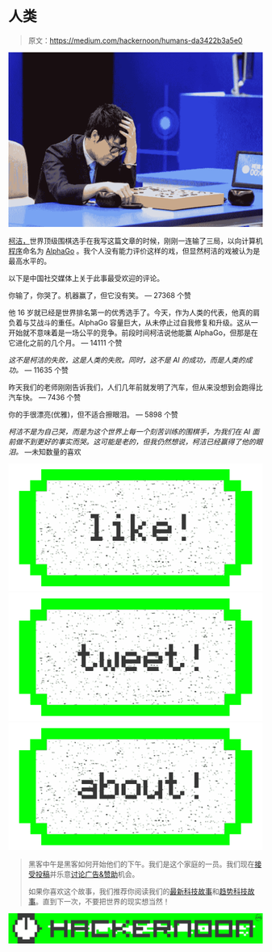 # 人类

> 原文：<https://medium.com/hackernoon/humans-da3422b3a5e0>

![](img/abbaba1a45b50c8c78c5f6ec394d5767.png)

[柯洁，](https://en.wikipedia.org/wiki/Ke_Jie)世界顶级围棋选手在我写这篇文章的时候，刚刚一连输了三局，以向计算机[程序](https://hackernoon.com/tagged/program)命名为 [AlphaGo](https://hackernoon.com/tagged/alphago) 。我个人没有能力评价这样的戏，但显然柯洁的戏被认为是最高水平的。

以下是中国社交媒体上关于此事最受欢迎的评论。

你输了，你哭了。机器赢了，但它没有笑。 — 27368 个赞

他 16 岁就已经是世界排名第一的优秀选手了。今天，作为人类的代表，他真的肩负着与艾战斗的重任。AlphaGo 容量巨大，从未停止过自我修复和升级。这从一开始就不意味着是一场公平的竞争。前段时间柯洁说他能赢 AlphaGo，但那是在它进化之前的几个月。 — 14111 个赞

*这不是柯洁的失败，这是人类的失败。同时，这不是 AI 的成功，而是人类的成功。* — 11635 个赞

昨天我们的老师刚刚告诉我们，人们几年前就发明了汽车，但从来没想到会跑得比汽车快。 — 7436 个赞

你的手很漂亮(优雅)，但不适合擦眼泪。 — 5898 个赞

*柯洁不是为自己哭，而是为这个世界上每一个刻苦训练的围棋手，为我们在 AI 面前做不到更好的事实而哭。这可能是老的，但我仍然想说，柯洁已经赢得了他的眼泪。* —未知数量的喜欢

[![](img/50ef4044ecd4e250b5d50f368b775d38.png)](http://bit.ly/HackernoonFB)[![](img/979d9a46439d5aebbdcdca574e21dc81.png)](https://goo.gl/k7XYbx)[![](img/2930ba6bd2c12218fdbbf7e02c8746ff.png)](https://goo.gl/4ofytp)

> 黑客中午是黑客如何开始他们的下午。我们是这个家庭的一员。我们现在[接受投稿](http://bit.ly/hackernoonsubmission)并乐意[讨论广告&赞助](mailto:partners@amipublications.com)机会。
> 
> 如果你喜欢这个故事，我们推荐你阅读我们的[最新科技故事](http://bit.ly/hackernoonlatestt)和[趋势科技故事](https://hackernoon.com/trending)。直到下一次，不要把世界的现实想当然！

![](img/be0ca55ba73a573dce11effb2ee80d56.png)
